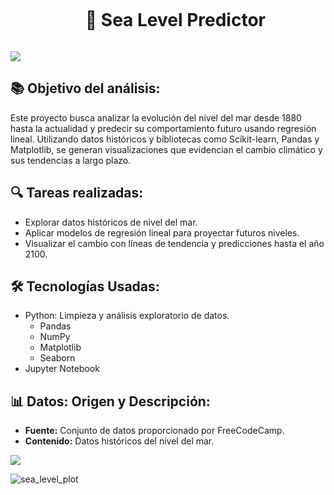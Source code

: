 <!--h2 without bottom border-->
<div id="user-content-toc">
  <ul align="center">
    <summary><h1 style="display: inline-block"> 🌊 Sea Level Predictor </h1></summary>
  </ul>
</div>

<!--horizontal divider(gradiant)-->
<img src="https://user-images.githubusercontent.com/73097560/115834477-dbab4500-a447-11eb-908a-139a6edaec5c.gif">


<!--Intro start-->
## 📚 Objetivo del análisis:
Este proyecto busca analizar la evolución del nivel del mar desde 1880 hasta la actualidad y predecir su comportamiento futuro usando regresión lineal. Utilizando datos históricos y bibliotecas como Scikit-learn, Pandas y Matplotlib, se generan visualizaciones que evidencian el cambio climático y sus tendencias a largo plazo.

## 🔍 Tareas realizadas:
- Explorar datos históricos de nivel del mar.
- Aplicar modelos de regresión lineal para proyectar futuros niveles.
- Visualizar el cambio con líneas de tendencia y predicciones hasta el año 2100.

## 🛠 Tecnologías Usadas:
- Python: Limpieza y análisis exploratorio de datos.
  - Pandas
  - NumPy
  - Matplotlib 
  - Seaborn
- Jupyter Notebook

## 📊 Datos: Origen y Descripción:
- **Fuente:** Conjunto de datos proporcionado por FreeCodeCamp.
- **Contenido:** Datos históricos del nivel del mar.


<!--horizontal divider(gradiant)-->
<img src="https://user-images.githubusercontent.com/73097560/115834477-dbab4500-a447-11eb-908a-139a6edaec5c.gif">


![sea_level_plot](https://github.com/user-attachments/assets/fd77ddb2-f577-4637-b0d9-9903e7c5ca1c)
